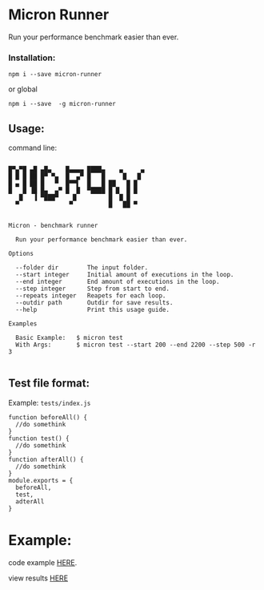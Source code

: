 # Micron Runner
Run your performance benchmark easier than ever.


### Installation:

```
npm i --save micron-runner
```

or global

```
npm i --save  -g micron-runner
```

## Usage:
command line:
```

█▀▄▀█ ▄█ ▄█▄    █▄▄▄▄ ████▄    ▄     ▄
█ █ █ ██ █▀ ▀▄  █  ▄▀ █   █     █   █
█ ▄ █ ██ █   ▀  █▀▀▌  █   █ ██   █ █
█   █ ▐█ █▄  ▄▀ █  █  ▀████ █ █  █ █
   █   ▐ ▀███▀    █         █  █ █
  ▀              ▀          █   ██ ▀


Micron - benchmark runner

  Run your performance benchmark easier than ever.

Options

  --folder dir        The input folder.
  --start integer     Initial amount of executions in the loop.
  --end integer       End amount of executions in the loop.
  --step integer      Step from start to end.
  --repeats integer   Reapets for each loop.
  --outdir path       Outdir for save results.
  --help              Print this usage guide.

Examples

  Basic Example:   $ micron test
  With Args:       $ micron test --start 200 --end 2200 --step 500 -r 3


```
## Test file format:
Example: `tests/index.js`
```
function beforeAll() {
  //do somethink
}
function test() {
  //do somethink
}
function afterAll() {
  //do somethink
}
module.exports = {
  beforeAll,
  test,
  adterAll
}
```

# Example:
code example [HERE](https://github.com/ivanhuay/micron-runner-example).

view results [HERE](https://ivanhuay.github.io/micron-runner-example/)

